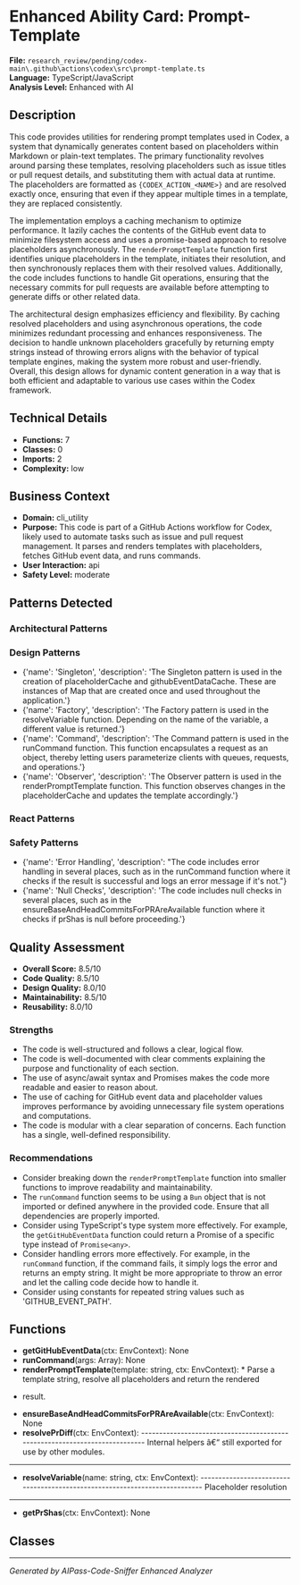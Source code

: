 # Enhanced Ability Card: Prompt-Template

**File:** `research_review/pending/codex-main\.github\actions\codex\src\prompt-template.ts`  
**Language:** TypeScript/JavaScript  
**Analysis Level:** Enhanced with AI

## Description

This code provides utilities for rendering prompt templates used in Codex, a system that dynamically generates content based on placeholders within Markdown or plain-text templates. The primary functionality revolves around parsing these templates, resolving placeholders such as issue titles or pull request details, and substituting them with actual data at runtime. The placeholders are formatted as `{CODEX_ACTION_<NAME>}` and are resolved exactly once, ensuring that even if they appear multiple times in a template, they are replaced consistently.

The implementation employs a caching mechanism to optimize performance. It lazily caches the contents of the GitHub event data to minimize filesystem access and uses a promise-based approach to resolve placeholders asynchronously. The `renderPromptTemplate` function first identifies unique placeholders in the template, initiates their resolution, and then synchronously replaces them with their resolved values. Additionally, the code includes functions to handle Git operations, ensuring that the necessary commits for pull requests are available before attempting to generate diffs or other related data.

The architectural design emphasizes efficiency and flexibility. By caching resolved placeholders and using asynchronous operations, the code minimizes redundant processing and enhances responsiveness. The decision to handle unknown placeholders gracefully by returning empty strings instead of throwing errors aligns with the behavior of typical template engines, making the system more robust and user-friendly. Overall, this design allows for dynamic content generation in a way that is both efficient and adaptable to various use cases within the Codex framework.

## Technical Details

- **Functions:** 7
- **Classes:** 0
- **Imports:** 2
- **Complexity:** low




## Business Context

- **Domain:** cli_utility
- **Purpose:** This code is part of a GitHub Actions workflow for Codex, likely used to automate tasks such as issue and pull request management. It parses and renders templates with placeholders, fetches GitHub event data, and runs commands.
- **User Interaction:** api
- **Safety Level:** moderate



## Patterns Detected

### Architectural Patterns


### Design Patterns
- {'name': 'Singleton', 'description': 'The Singleton pattern is used in the creation of placeholderCache and githubEventDataCache. These are instances of Map that are created once and used throughout the application.'}
- {'name': 'Factory', 'description': 'The Factory pattern is used in the resolveVariable function. Depending on the name of the variable, a different value is returned.'}
- {'name': 'Command', 'description': 'The Command pattern is used in the runCommand function. This function encapsulates a request as an object, thereby letting users parameterize clients with queues, requests, and operations.'}
- {'name': 'Observer', 'description': 'The Observer pattern is used in the renderPromptTemplate function. This function observes changes in the placeholderCache and updates the template accordingly.'}

### React Patterns


### Safety Patterns
- {'name': 'Error Handling', 'description': "The code includes error handling in several places, such as in the runCommand function where it checks if the result is successful and logs an error message if it's not."}
- {'name': 'Null Checks', 'description': 'The code includes null checks in several places, such as in the ensureBaseAndHeadCommitsForPRAreAvailable function where it checks if prShas is null before proceeding.'}



## Quality Assessment

- **Overall Score:** 8.5/10
- **Code Quality:** 8.5/10
- **Design Quality:** 8.0/10
- **Maintainability:** 8.5/10
- **Reusability:** 8.0/10

### Strengths
- The code is well-structured and follows a clear, logical flow.
- The code is well-documented with clear comments explaining the purpose and functionality of each section.
- The use of async/await syntax and Promises makes the code more readable and easier to reason about.
- The use of caching for GitHub event data and placeholder values improves performance by avoiding unnecessary file system operations and computations.
- The code is modular with a clear separation of concerns. Each function has a single, well-defined responsibility.

### Recommendations
- Consider breaking down the `renderPromptTemplate` function into smaller functions to improve readability and maintainability.
- The `runCommand` function seems to be using a `Bun` object that is not imported or defined anywhere in the provided code. Ensure that all dependencies are properly imported.
- Consider using TypeScript's type system more effectively. For example, the `getGitHubEventData` function could return a Promise of a specific type instead of `Promise<any>`.
- Consider handling errors more effectively. For example, in the `runCommand` function, if the command fails, it simply logs the error and returns an empty string. It might be more appropriate to throw an error and let the calling code decide how to handle it.
- Consider using constants for repeated string values such as 'GITHUB_EVENT_PATH'.


## Functions

- **getGitHubEventData**(ctx: EnvContext): None
- **runCommand**(args: Array<string>): None
- **renderPromptTemplate**(template: string, ctx: EnvContext): * Parse a template string, resolve all placeholders and return the rendered
 * result.
- **ensureBaseAndHeadCommitsForPRAreAvailable**(ctx: EnvContext): None
- **resolvePrDiff**(ctx: EnvContext): ---------------------------------------------------------------------------
Internal helpers â€“ still exported for use by other modules.
---------------------------------------------------------------------------
- **resolveVariable**(name: string, ctx: EnvContext): ---------------------------------------------------------------------------
Placeholder resolution
---------------------------------------------------------------------------
- **getPrShas**(ctx: EnvContext): None

## Classes



---
*Generated by AIPass-Code-Sniffer Enhanced Analyzer*
